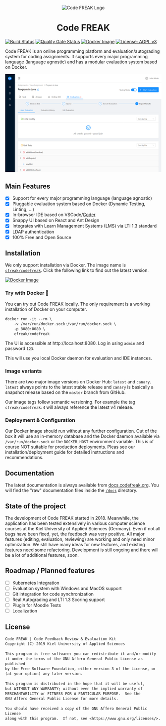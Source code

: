 <p align="center">
    <img alt="Code FREAK Logo" src="https://raw.githubusercontent.com/codefreak/codefreak/master/client/public/logo192.png" />
</p>
<h1 align="center">Code FREAK</h1>

[![Build Status](https://travis-ci.com/codefreak/codefreak.svg?branch=master)](https://travis-ci.com/codefreak/codefreak)
[![Quality Gate Status](https://sonarcloud.io/api/project_badges/measure?project=code-freak_code-freak&metric=alert_status)](https://sonarcloud.io/dashboard?id=code-freak_code-freak)
[![Docker Image](https://images.microbadger.com/badges/version/cfreak/codefreak.svg)](https://hub.docker.com/cfreak/codefreak)
[![License: AGPL v3](https://img.shields.io/badge/License-AGPL%20v3-informational.svg)](https://www.gnu.org/licenses/agpl-3.0)

Code FREAK is an online programming platform and evaluation/autograding system for coding assignments. It supports every major programming language (language agnostic) and has a modular evaluation system based on Docker.

![Code FREAK Screenshot](./screenshot.png)

## Main Features
* [x] Support for every major programming language (language agnostic)
* [x] Pluggable evaluation system based on Docker (Dynamic Testing, Linting, …)
* [x] In-browser IDE based on VSCode/[Coder](https://github.com/cdr/code-server)
* [x] Snappy UI based on React and Ant Design
* [x] Integrates with Learn Management Systems (LMS) via LTI 1.3 standard
* [x] LDAP authentication
* [x] 100% Free and Open Source

## Installation
We only support installation via Docker. The image name is [`cfreak/codefreak`](https://hub.docker.com/cfreak/codefreak). Click the following link to find out the latest version.

[![Docker Image](https://images.microbadger.com/badges/version/cfreak/codefreak.svg)](https://hub.docker.com/cfreak/codefreak)

### Try with Docker 🐋
You can try out Code FREAK locally. The only requirement is a working installation of Docker on your computer.

```shell script
docker run -it --rm \
    -v /var/run/docker.sock:/var/run/docker.sock \
    -p 8080:8080 \
    cfreak/codefreak
```

The UI is accessible at http://localhost:8080.
Log in using `admin` and password `123`.

This will use you local Docker daemon for evaluation and IDE instances.

### Image variants
There are two major image versions on Docker Hub: `latest` and `canary`. `latest` always points to the latest stable release and `canary` is basically a snapshot release based on the `master` branch from GitHub.

Our image tags follow semantic versioning. For example the tag `cfreak/codefreak:4` will always reference the latest v4 release.

### Deployment & Configuration
Our Docker image should run without any further configuration. Out of the box it will use an in-memory database and the Docker daemon available via `/var/run/docker.sock` or the `DOCKER_HOST` environment variable. This is of course NOT suitable for production deployments. Pleas see our installation/deployment guide for detailed instructions and recommendations.

## Documentation
The latest documentation is always available from [docs.codefreak.org](https://docs.codefreak.org). You will find the "raw" documentation files inside the [`/docs`](https://github.com/codefreak/codefreak/tree/master/docs) directory.

## State of the project
The development of Code FREAK started in 2018. Meanwhile, the application has been tested extensively in various computer science courses at the Kiel University of Applied Sciences (Germany). Even if not all bugs have been fixed, yet, the feedback was very positive. All major features (editing, evaluation, reviewing) are working and only need minor optimization. We still have many ideas for new features, and existing features need some refactoring. Development is still ongoing and there will be a lot of additional features, soon.

## Roadmap / Planned features
* [ ] Kubernetes Integration
* [ ] Evaluation system with Windows and MacOS support
* [ ] Git integration for code synchronization
* [ ] Real Autograding and LTI 1.3 Scoring support
* [ ] Plugin for Moodle Tests
* [ ] Localization

## License
    Code FREAK | Code Feedback Review & Evaluation Kit
    Copyright (C) 2019 Kiel University of Applied Sciences

    This program is free software: you can redistribute it and/or modify
    it under the terms of the GNU Affero General Public License as published
    by the Free Software Foundation, either version 3 of the License, or
    (at your option) any later version.

    This program is distributed in the hope that it will be useful,
    but WITHOUT ANY WARRANTY; without even the implied warranty of
    MERCHANTABILITY or FITNESS FOR A PARTICULAR PURPOSE.  See the
    GNU Affero General Public License for more details.

    You should have received a copy of the GNU Affero General Public License
    along with this program.  If not, see <https://www.gnu.org/licenses/>.
